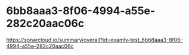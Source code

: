 # 6bb8aaa3-8f06-4994-a55e-282c20aac06c
https://sonarcloud.io/summary/overall?id=examly-test_6bb8aaa3-8f06-4994-a55e-282c20aac06c
